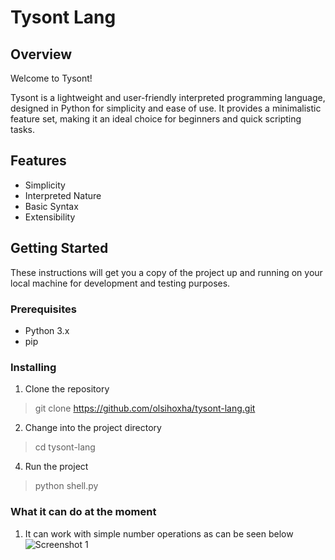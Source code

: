 # Tysont Lang

## Overview
Welcome to Tysont!

Tysont is a lightweight and user-friendly interpreted programming language, designed in Python for simplicity and ease of use.
It provides a minimalistic feature set, making it an ideal choice for beginners and quick scripting tasks.
## Features
- Simplicity
- Interpreted Nature
- Basic Syntax
- Extensibility

  
## Getting Started

These instructions will get you a copy of the project up and running on your local machine for development and testing purposes.

### Prerequisites

- Python 3.x
- pip

### Installing

1. Clone the repository
> git clone https://github.com/olsihoxha/tysont-lang.git


2. Change into the project directory
> cd tysont-lang

4. Run the project 
>python shell.py

### What it can do at the moment
1. It can work with simple number operations as can be seen below
![Screenshot 1](https://github.com/olsihoxha/tysont-lang/sc/main/sc1.png?raw=true)
